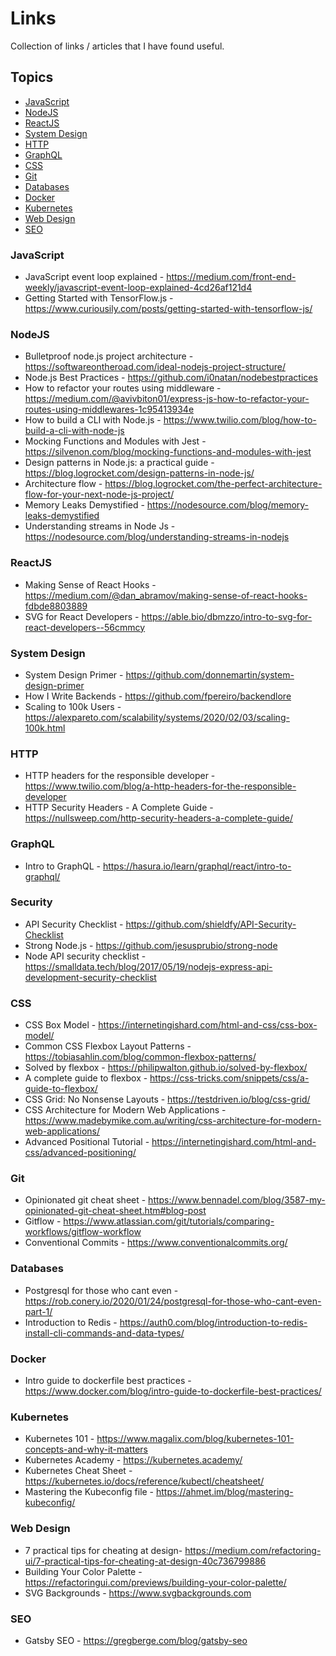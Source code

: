 # Links

Collection of links / articles that I have found useful.

## Topics
  - [JavaScript](#javascript)
  - [NodeJS](#nodejs)
  - [ReactJS](#reactjs)
  - [System Design](#system-design)
  - [HTTP](#http)
  - [GraphQL](#graphql)
  - [CSS](#css)
  - [Git](#git)
  - [Databases](#databases)
  - [Docker](#docker)
  - [Kubernetes](#kubernetes)
  - [Web Design](#web-design)
  - [SEO](#seo)


### JavaScript
* JavaScript event loop explained - https://medium.com/front-end-weekly/javascript-event-loop-explained-4cd26af121d4
* Getting Started with TensorFlow.js - https://www.curiousily.com/posts/getting-started-with-tensorflow-js/

### NodeJS
* Bulletproof node.js project architecture - https://softwareontheroad.com/ideal-nodejs-project-structure/
* Node.js Best Practices - https://github.com/i0natan/nodebestpractices
* How to refactor your routes using middleware - https://medium.com/@avivbiton01/express-js-how-to-refactor-your-routes-using-middlewares-1c95413934e
* How to build a CLI with Node.js - https://www.twilio.com/blog/how-to-build-a-cli-with-node-js
* Mocking Functions and Modules with Jest - https://silvenon.com/blog/mocking-functions-and-modules-with-jest
* Design patterns in Node.js: a practical guide - https://blog.logrocket.com/design-patterns-in-node-js/
* Architecture flow - https://blog.logrocket.com/the-perfect-architecture-flow-for-your-next-node-js-project/
* Memory Leaks Demystified - https://nodesource.com/blog/memory-leaks-demystified
* Understanding streams in Node Js - https://nodesource.com/blog/understanding-streams-in-nodejs


### ReactJS
* Making Sense of React Hooks - https://medium.com/@dan_abramov/making-sense-of-react-hooks-fdbde8803889
* SVG for React Developers - https://able.bio/dbmzzo/intro-to-svg-for-react-developers--56cmmcy

### System Design
* System Design Primer - https://github.com/donnemartin/system-design-primer
* How I Write Backends - https://github.com/fpereiro/backendlore
* Scaling to 100k Users - https://alexpareto.com/scalability/systems/2020/02/03/scaling-100k.html

### HTTP
* HTTP headers for the responsible developer - https://www.twilio.com/blog/a-http-headers-for-the-responsible-developer
* HTTP Security Headers - A Complete Guide - https://nullsweep.com/http-security-headers-a-complete-guide/

### GraphQL
* Intro to GraphQL - https://hasura.io/learn/graphql/react/intro-to-graphql/

### Security
* API Security Checklist - https://github.com/shieldfy/API-Security-Checklist
* Strong Node.js - https://github.com/jesusprubio/strong-node
* Node API security checklist - https://smalldata.tech/blog/2017/05/19/nodejs-express-api-development-security-checklist

### CSS
* CSS Box Model - https://internetingishard.com/html-and-css/css-box-model/
* Common CSS Flexbox Layout Patterns - https://tobiasahlin.com/blog/common-flexbox-patterns/
* Solved by flexbox - https://philipwalton.github.io/solved-by-flexbox/
* A complete guide to flexbox - https://css-tricks.com/snippets/css/a-guide-to-flexbox/
* CSS Grid: No Nonsense Layouts - https://testdriven.io/blog/css-grid/
* CSS Architecture for Modern Web Applications - https://www.madebymike.com.au/writing/css-architecture-for-modern-web-applications/
* Advanced Positional Tutorial - https://internetingishard.com/html-and-css/advanced-positioning/

### Git
* Opinionated git cheat sheet - https://www.bennadel.com/blog/3587-my-opinionated-git-cheat-sheet.htm#blog-post
* Gitflow - https://www.atlassian.com/git/tutorials/comparing-workflows/gitflow-workflow
* Conventional Commits - https://www.conventionalcommits.org/

### Databases
* Postgresql for those who cant even - https://rob.conery.io/2020/01/24/postgresql-for-those-who-cant-even-part-1/
* Introduction to Redis - https://auth0.com/blog/introduction-to-redis-install-cli-commands-and-data-types/

### Docker
* Intro guide to dockerfile best practices - https://www.docker.com/blog/intro-guide-to-dockerfile-best-practices/

### Kubernetes
* Kubernetes 101 - https://www.magalix.com/blog/kubernetes-101-concepts-and-why-it-matters
* Kubernetes Academy - https://kubernetes.academy/
* Kubernetes Cheat Sheet - https://kubernetes.io/docs/reference/kubectl/cheatsheet/
* Mastering the Kubeconfig file - https://ahmet.im/blog/mastering-kubeconfig/

### Web Design
* 7 practical tips for cheating at design- https://medium.com/refactoring-ui/7-practical-tips-for-cheating-at-design-40c736799886
* Building Your Color Palette - https://refactoringui.com/previews/building-your-color-palette/
* SVG Backgrounds - https://www.svgbackgrounds.com

### SEO
* Gatsby SEO - https://gregberge.com/blog/gatsby-seo
